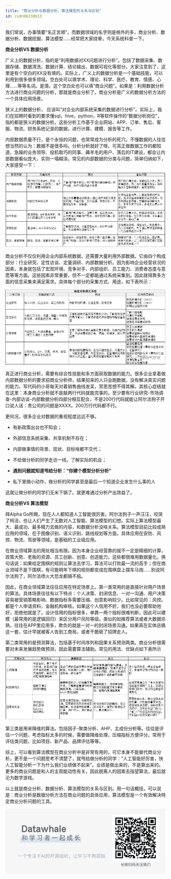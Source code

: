 ```yaml
---
title: "商业分析与数据分析、算法模型的关系与区别"
id: csdn96238013
---
```


我们常说，办事情要“名正言顺”，而数据领域的名字则是格外的多，商业分析、数据分析、数据挖掘、算法模型……经常把大家绕晕，今天系统科普一下。

**商业分析VS 数据分析**

广义上的数据分析，指的是“利用数据对XX问题进行分析”。包括了数据采集、数据存储、数据清洗、数据计算、结论输出、数据可视化等部分。大家注意到了，这里是有个空白的XX没有填的。实际上，广义上的数据分析是一个基础技能，可以利用到很多很多领域。空白处可以填学术、理论、科学、医疗、教育、情感、心理……等等名词。是滴，这个空白处也可以填“商业问题”。如果是：利用数据分析方法进行商业问题的分析，那就是商业分析了。商业分析是广义的数据分析方法的一个具体应用场景。

狭义上的数据分析， 应该叫“对企业内部系统采集的数据进行分析”。实际上，我们在招聘时看到的要求懂sql，hive，python，R等软件操作的“数据分析岗位”，指的都是狭义的数据分析。这些分析工作基于企业网站、APP、订单、售后、客服、物流、财务系统记录的数据，进行计算、建模、报告等工作。

内部数据质量不行，是个永恒的问题，也常常成为分析的死穴。不懂数据的人往往想当然的认为：数据不是很多吗，分析分析就好了呀。可真正做数据工作的都知道，急躁的业务领导、投机取巧的同事、薅羊毛的用户、落后的IT建设，都会让内部数据看似庞大，实则一塌糊涂。常见的内部数据的分类与问题，简单归纳如下，大家感受一下： 

![640?wx_fmt=png](../img/72bbce9c959db6dab56dd8e135478174.png)

商业分析不仅仅利用企业内部系统数据，还需要大量利用外部数据。它由四个构成部分：行业研究、定性访谈、定量调研、内部数据分析。因为影响企业经营状况的因素，本身就包括了宏观环境、竞争对手、内部组织、员工能力、消费者态度与意愿等等方面。这些因素非常重要，但不一定都能通过系统采集到。因此就得靠多方面的信息采集来满足需求。具体每个部分的采集方式、用途，如下表所示：

![640?wx_fmt=png](../img/2e016c787cdf7e17d8708488ce29d5f8.png)

真正进行商业分析，需要有综合性技能和多方面获取数据的能力。很多企业拿着做内部数据分析的要求招商业分析师，结果招来的人只会跑数据，没有解决真实问题的能力。写代码的小哥每天对着销售曲线发呆，冥思苦想不得其解。其核心症结就在这里：本身商业分析就不是敲两行代码就能完事的。至少要有行业研究-市场调查-内部访谈-内部数据分析四部分相互配合，不是200行代码就能让阿尔法狗子开口说人话：贵公司的问题是XXXX。200万行代码都不行。

更何况，很多企业对数据的重视程度远远不够。

*   有新政策出台也不知会；

*   外部信息系统采集、共享机制不存在；

*   内部做事情的背景、现状、目标啥都不交代；

*   不给做分析的同学走访一线，了解实际的机会；

*   **遇到问题就知道甩给分析：“你建个模型分析分析”**

*   私下里搞小动作，做分析的同学甚至是最后一个知道企业发生什么事的人

这就让做分析的同学们无米下锅了。就更难通过分析产出效益了。

**商业分析VS 算法模型**

拜Alpha Go所赐，现在人人都知道人工智能很厉害。阿尔法狗子一声汪汪，咬哭了柯洁，也让人们产生了无数对人工智能、算法模型的幻想。实际上算法模型最大、最成功、最多精力去做的内容，和数据分析没啥关系。算法模型目前比较成熟应用的领域，在于图像识别、语义识别、路线规划等方面，具体应用在安防、风控、物流、驾驶等领域，是基础的工业级应用。

在商业领域算法的用处相当有限。因为本身企业经营靠的就不一定是精细的计算，政策大势、老板的资源、员工创新、创意、创造能力，这些都很难用数据量化。换句话说：如果给定围棋的规则让算法去学习，算法可以打败最一流的高手；但在商业领域不是下围棋，有可能明年下棋的规则都变成在围棋盘上摆车马炮……别说阿尔法狗了，阿尔法喷火大恐龙都搞不掂。

因此，在商业领域算法往往应用在特定场景上。第一类常用的是直接针对用户场景的算法。具体场景往往有以下特点：个人决策、封闭信息、一对一沟通、用户决策容易被营销策略影响、数据指标多需要压缩、创意影响较少。比如常见的：风控。都是个人申请资料，金融机构审核。如果这个人信用不好，我们也没必要帮助他好，拒绝他就是了。设计信用的指标很多，单靠一两个指标很难判断，因此可以建模（最常用的是逻辑回归）来区分用户风险等级。类似的如推荐算法或者大数据杀熟，往往在APP里应用多，欺负的就是一对一的封闭场景沟通。如果真在实体店搞这一套，估计早就被客人告到工商局，或者干脆砸了招牌走人。

第二类常用的是预测算法，包括基于时间序列和因果关系预测两类。商业分析很需要对未来发展趋势做预测，因此需要算法辅助。常见的用法、优缺点如下表所示

![640?wx_fmt=png](../img/c44d5dbf16ad1beab15a561f23fd8128.png)

第三类是用来降维的算法。包括因子-聚类分析、AHP、主成份分析等。往往是评估一个问题，考虑指标太多的时候，需要做降维处理，压缩指标方便评分。常用于评估类问题，比如项目、新产品、品牌评估等等。

综上，可以看到算法模型在商业分析中是非常有用的，可它本身不能替代商业分析，更不是一个问题思考不清楚了，就甩给做分析的同学：“人工智能好厉害，快人工智能分析一下为什么我们业绩做不起来”。业绩是做出来的，不是算出来的。更多的商业问题是和人的主观能动性有关，因此脱离人的因素去指望算法，最后就沦为数字游戏。

以上就是商业分析、数据分析、算法模型的关系与区别。用一句话概括，可以说是：商业分析是数据分析方法在商业问题的具体应用，算法模型是一个有效解决特定商业分析问题的工具。

![640?wx_fmt=other](../img/e5697c8691b3695073e8cf709f194de5.png)